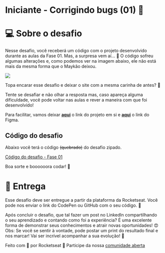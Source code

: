 # Iniciante - Corrigindo bugs (01) **👀**

# 💻 Sobre o desafio

Nesse desafio, você receberá um código com o projeto desenvolvido durante as aulas da Fase 01.
Mas, a surpresa vem aí... **👀**
O código sofreu algumas alterações e, como podemos ver na imagem abaixo, ele não está mais da mesma forma que o Maykão deixou.

<img src="https://file.notion.so/f/f/08f749ff-d06d-49a8-a488-9846e081b224/a29a32b1-069e-4e79-af05-d69f772bccb5/Untitled.png?id=8f89f434-cf5e-47a9-8612-c55e35452cfd&table=block&spaceId=08f749ff-d06d-49a8-a488-9846e081b224&expirationTimestamp=1708322400000&signature=BzztxD3XSfu3sG8mmWy_e1l8gRd_ytVAmhzPtE5L8q8&downloadName=Untitled.png"/>

Topa encarar esse desafio e deixar o site com a mesma carinha de antes? **💜**

Tente se desafiar e não olhar a resposta mas, caso apareça alguma dificuldade, você pode voltar nas aulas e rever a maneira com que foi desenvolvido!

Para facilitar, vamos deixar **[aqui](https://explorer-stage02-p01.vercel.app/)** o link do projeto em si e [**aqui**](https://www.figma.com/file/fAvYZz4dPV5MfhL77XkqkD/Explorer---Stage-01) o link do Figma.

## Código do desafio

Abaixo você terá o código ~~(quebrado)~~ do desafio zipado.

[Código do desafio - Fase 01](https://s3-us-west-2.amazonaws.com/secure.notion-static.com/64999d76-99f7-4b3f-bcab-41946db94507/Untitled.zip)

Boa sorte e boooooora codar! **🚀**

# 📅 Entrega

Esse desafio deve ser entregue a partir da plataforma da Rocketseat.
Você pode nos enviar o link do CodePen ou GitHub com o seu código. 💜

Após concluir o desafio, que tal fazer um post no LinkedIn compartilhando o seu aprendizado e contando como foi a experiência?
É uma excelente forma de demonstrar seus conhecimentos e atrair novas oportunidades! 😍
Obs: Se você se sentir à vontade, pode postar um print do resultado final e nos marcar! Vai ser incrível acompanhar a sua evolução! 💜

Feito com 💜 por Rocketseat 👋 Participe da nossa [comunidade aberta](https://discord.gg/Ns86RQyVH8)
